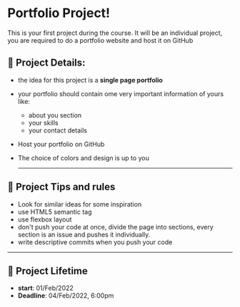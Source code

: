 # Portfolio Project!

This is your first project during the course.
 It will be an individual project, you are required to do a portfolio website and host it on GitHub

## 🔰 Project Details:

- the idea for this project is a **single page portfolio**
- your portfolio should contain ome very important information of yours like:

  - about you section
  - your skills
  - your contact details

- Host your portfolio on GitHub

- The choice of colors and design is up to you

  --------------------------------------------------------------------------------

## 🔰 Project Tips and rules

- Look for similar ideas for some inspiration
- use HTML5 semantic tag
- use flexbox layout
- don't push your code at once, divide the page into sections, every section is an issue and pushes it individually.
- write descriptive commits when you push your code

--------------------------------------------------------------------------------

## 📍 Project Lifetime

- **start**: 01/Feb/2022 
- **Deadline**: 04/Feb/2022, 6:00pm
